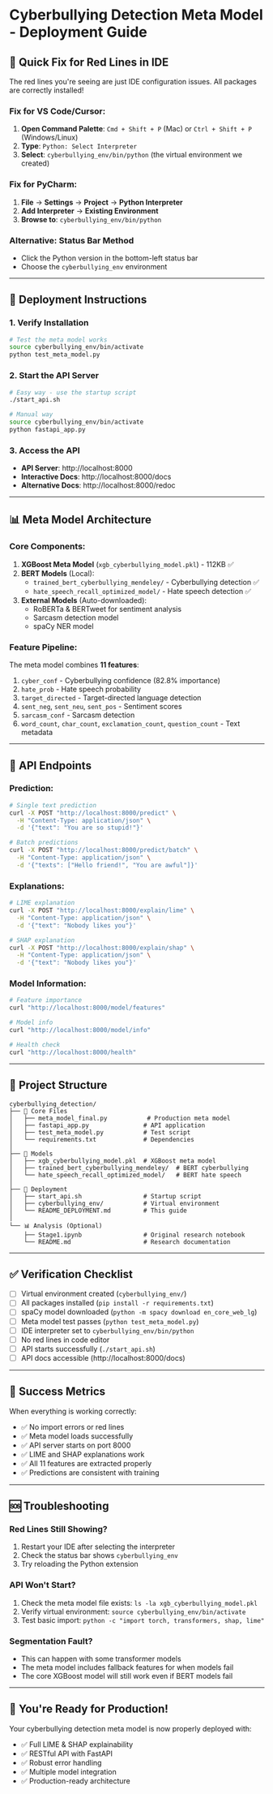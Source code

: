 # Cyberbullying Detection Meta Model - Deployment Guide

## 🎯 Quick Fix for Red Lines in IDE

The red lines you're seeing are just IDE configuration issues. All packages are correctly installed!

### Fix for VS Code/Cursor:
1. **Open Command Palette**: `Cmd + Shift + P` (Mac) or `Ctrl + Shift + P` (Windows/Linux)
2. **Type**: `Python: Select Interpreter`
3. **Select**: `cyberbullying_env/bin/python` (the virtual environment we created)

### Fix for PyCharm:
1. **File** → **Settings** → **Project** → **Python Interpreter**
2. **Add Interpreter** → **Existing Environment**
3. **Browse to**: `cyberbullying_env/bin/python`

### Alternative: Status Bar Method
- Click the Python version in the bottom-left status bar
- Choose the `cyberbullying_env` environment

---

## 🚀 Deployment Instructions

### 1. Verify Installation
```bash
# Test the meta model works
source cyberbullying_env/bin/activate
python test_meta_model.py
```

### 2. Start the API Server
```bash
# Easy way - use the startup script
./start_api.sh

# Manual way
source cyberbullying_env/bin/activate
python fastapi_app.py
```

### 3. Access the API
- **API Server**: http://localhost:8000
- **Interactive Docs**: http://localhost:8000/docs
- **Alternative Docs**: http://localhost:8000/redoc

---

## 📊 Meta Model Architecture

### Core Components:
1. **XGBoost Meta Model** (`xgb_cyberbullying_model.pkl`) - 112KB ✅
2. **BERT Models** (Local):
   - `trained_bert_cyberbullying_mendeley/` - Cyberbullying detection ✅
   - `hate_speech_recall_optimized_model/` - Hate speech detection ✅
3. **External Models** (Auto-downloaded):
   - RoBERTa & BERTweet for sentiment analysis
   - Sarcasm detection model
   - spaCy NER model

### Feature Pipeline:
The meta model combines **11 features**:
1. `cyber_conf` - Cyberbullying confidence (82.8% importance)
2. `hate_prob` - Hate speech probability  
3. `target_directed` - Target-directed language detection
4. `sent_neg`, `sent_neu`, `sent_pos` - Sentiment scores
5. `sarcasm_conf` - Sarcasm detection
6. `word_count`, `char_count`, `exclamation_count`, `question_count` - Text metadata

---

## 🔧 API Endpoints

### Prediction:
```bash
# Single text prediction
curl -X POST "http://localhost:8000/predict" \
  -H "Content-Type: application/json" \
  -d '{"text": "You are so stupid!"}'

# Batch predictions
curl -X POST "http://localhost:8000/predict/batch" \
  -H "Content-Type: application/json" \
  -d '{"texts": ["Hello friend!", "You are awful"]}'
```

### Explanations:
```bash
# LIME explanation
curl -X POST "http://localhost:8000/explain/lime" \
  -H "Content-Type: application/json" \
  -d '{"text": "Nobody likes you"}'

# SHAP explanation
curl -X POST "http://localhost:8000/explain/shap" \
  -H "Content-Type: application/json" \
  -d '{"text": "Nobody likes you"}'
```

### Model Information:
```bash
# Feature importance
curl "http://localhost:8000/model/features"

# Model info
curl "http://localhost:8000/model/info"

# Health check
curl "http://localhost:8000/health"
```

---

## 📁 Project Structure

```
cyberbullying_detection/
├── 🔧 Core Files
│   ├── meta_model_final.py           # Production meta model
│   ├── fastapi_app.py               # API application
│   ├── test_meta_model.py           # Test script
│   └── requirements.txt             # Dependencies
│
├── 🤖 Models
│   ├── xgb_cyberbullying_model.pkl  # XGBoost meta model
│   ├── trained_bert_cyberbullying_mendeley/  # BERT cyberbullying
│   └── hate_speech_recall_optimized_model/   # BERT hate speech
│
├── 🚀 Deployment
│   ├── start_api.sh                 # Startup script
│   ├── cyberbullying_env/           # Virtual environment
│   └── README_DEPLOYMENT.md         # This guide
│
└── 📊 Analysis (Optional)
    ├── Stage1.ipynb                 # Original research notebook
    └── README.md                    # Research documentation
```

---

## ✅ Verification Checklist

- [ ] Virtual environment created (`cyberbullying_env/`)
- [ ] All packages installed (`pip install -r requirements.txt`)
- [ ] spaCy model downloaded (`python -m spacy download en_core_web_lg`)
- [ ] Meta model test passes (`python test_meta_model.py`)
- [ ] IDE interpreter set to `cyberbullying_env/bin/python`
- [ ] No red lines in code editor
- [ ] API starts successfully (`./start_api.sh`)
- [ ] API docs accessible (http://localhost:8000/docs)

---

## 🎯 Success Metrics

When everything is working correctly:
- ✅ No import errors or red lines
- ✅ Meta model loads successfully
- ✅ API server starts on port 8000
- ✅ LIME and SHAP explanations work
- ✅ All 11 features are extracted properly
- ✅ Predictions are consistent with training

---

## 🆘 Troubleshooting

### Red Lines Still Showing?
1. Restart your IDE after selecting the interpreter
2. Check the status bar shows `cyberbullying_env`
3. Try reloading the Python extension

### API Won't Start?
1. Check the meta model file exists: `ls -la xgb_cyberbullying_model.pkl`
2. Verify virtual environment: `source cyberbullying_env/bin/activate`
3. Test basic import: `python -c "import torch, transformers, shap, lime"`

### Segmentation Fault?
- This can happen with some transformer models
- The meta model includes fallback features for when models fail
- The core XGBoost model will still work even if BERT models fail

---

## 🎉 You're Ready for Production!

Your cyberbullying detection meta model is now properly deployed with:
- ✅ Full LIME & SHAP explainability
- ✅ RESTful API with FastAPI
- ✅ Robust error handling
- ✅ Multiple model integration
- ✅ Production-ready architecture 